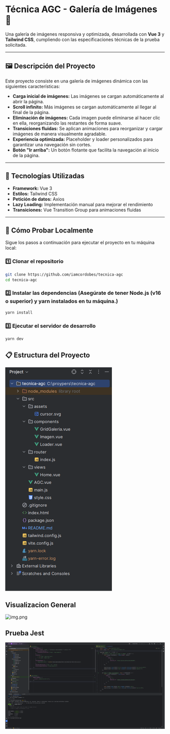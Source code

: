 # Técnica AGC - Galería de Imágenes 🌌

Una galería de imágenes responsiva y optimizada, desarrollada con **Vue 3** y **Tailwind CSS**, cumpliendo con las especificaciones técnicas de la prueba solicitada.

---

## 🖼️ Descripción del Proyecto
Este proyecto consiste en una galería de imágenes dinámica con las siguientes características:

- **Carga inicial de imágenes:** Las imágenes se cargan automáticamente al abrir la página.
- **Scroll infinito:** Más imágenes se cargan automáticamente al llegar al final de la página.
- **Eliminación de imágenes:** Cada imagen puede eliminarse al hacer clic en ella, reorganizando las restantes de forma suave.
- **Transiciones fluidas:** Se aplican animaciones para reorganizar y cargar imágenes de manera visualmente agradable.
- **Experiencia optimizada:** Placeholder y loader personalizados para garantizar una navegación sin cortes.
- **Botón "Ir arriba":** Un botón flotante que facilita la navegación al inicio de la página.

---

## 📸 Tecnologías Utilizadas
- **Framework:** Vue 3
- **Estilos:** Tailwind CSS
- **Petición de datos:** Axios
- **Lazy Loading:** Implementación manual para mejorar el rendimiento
- **Transiciones:** Vue Transition Group para animaciones fluidas

---

## 🚀 Cómo Probar Localmente

Sigue los pasos a continuación para ejecutar el proyecto en tu máquina local:

### 1️⃣ Clonar el repositorio
```bash
git clone https://github.com/iamcordobes/tecnica-agc
cd tecnica-agc
```

### 2️⃣ Instalar las dependencias (Asegúrate de tener Node.js (v16 o superior) y yarn instalados en tu máquina.)
```bash
yarn install
```

### 3️⃣ Ejecutar el servidor de desarrollo
```bash
yarn dev
```

## 📋 Estructura del Proyecto
![img.png](src/assets/estructura.png)

## Visualizacion General
![img.png](src/assets/demo.png)

## Prueba Jest
![img.png](src/assets/prueba.png)